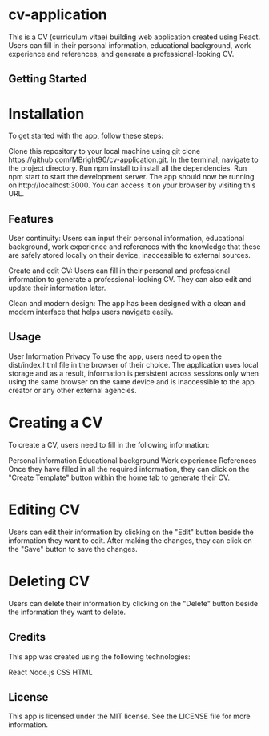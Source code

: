 # cv-application

This is a CV (curriculum vitae) building web application created using React. Users can fill in their personal information, educational background, work experience and references, and generate a professional-looking CV.

## Getting Started
# Installation
To get started with the app, follow these steps:

Clone this repository to your local machine using git clone https://github.com/MBright90/cv-application.git.
In the terminal, navigate to the project directory.
Run npm install to install all the dependencies.
Run npm start to start the development server.
The app should now be running on http://localhost:3000. You can access it on your browser by visiting this URL.

## Features

User continuity: Users can input their personal information, educational background, work experience and references with the knowledge that these are safely stored locally on their device, inaccessible to external sources.

Create and edit CV: Users can fill in their personal and professional information to generate a professional-looking CV. They can also edit and update their information later.

Clean and modern design: The app has been designed with a clean and modern interface that helps users navigate easily.

## Usage
User Information Privacy
To use the app, users need to open the dist/index.html file in the browser of their choice. The application uses local storage and as a result, information is persistent across sessions only when using the same browser on the same device and is inaccessible to the app creator or any other external agencies.

# Creating a CV
To create a CV, users need to fill in the following information:

Personal information
Educational background
Work experience
References
Once they have filled in all the required information, they can click on the "Create Template" button within the home tab to generate their CV.

# Editing CV
Users can edit their information by clicking on the "Edit" button beside the information they want to edit. After making the changes, they can click on the "Save" button to save the changes.

# Deleting CV
Users can delete their information by clicking on the "Delete" button beside the information they want to delete.

## Credits
This app was created using the following technologies:

React
Node.js
CSS
HTML

## License
This app is licensed under the MIT license. See the LICENSE file for more information.